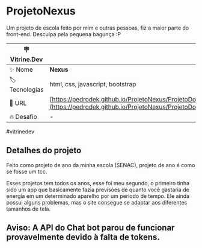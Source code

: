 # ProjetoNexus

Um projeto de escola feito por mim e outras pessoas, fiz a maior parte do front-end.
Desculpa pela pequena bagunça :P

| :placard: Vitrine.Dev |     |
| -------------  | --- |
| :sparkles: Nome        | **Nexus**
| :label: Tecnologias | html, css, javascript, bootstrap
| :rocket: URL         | [https://pedrodek.github.io/ProjetoNexus/ProjetoDoAno](https://pedrodek.github.io/ProjetoNexus/ProjetoDoAno)
| :fire: Desafio     | -

<!-- Inserir imagem com a #vitrinedev ao final do link -->
#vitrinedev
## Detalhes do projeto

Feito como projeto de ano da minha escola (SENAC), projeto de ano é como se fosse um tcc.

Esses projetos tem todos os anos, esse foi meu segundo, o primeiro tinha sido um app que basicamente fazia previsões de quanto você gastaria de energia em um determinado aparelho por um periodo de tempo.
Ele ainda possui alguns problemas, mas o site consegue se adaptar aos diferentes tamanhos de tela.

## Aviso: A API do Chat bot parou de funcionar provavelmente devido à falta de tokens.

